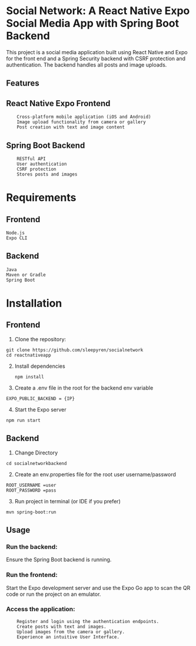 # Social Network: A React Native Expo Social Media App with Spring Boot Backend

This project is a social media application built using React Native and Expo for the front end and a Spring Security backend with CSRF protection and authentication. The backend handles all posts and image uploads.


## Features

## React Native Expo Frontend
        Cross-platform mobile application (iOS and Android)
        Image upload functionality from camera or gallery
        Post creation with text and image content

## Spring Boot Backend
        RESTful API
        User authentication
        CSRF protection
        Stores posts and images

# Requirements
## Frontend

    Node.js
    Expo CLI

## Backend

    Java
    Maven or Gradle
    Spring Boot

# Installation
## Frontend

1.    Clone the repository:
    
```
git clone https://github.com/sleepyren/socialnetwork
cd reactnativeapp
```
    
2. Install dependencies
    ```
    npm install
    ```
3. Create a .env file in the root for the backend env variable
```
EXPO_PUBLIC_BACKEND = {IP}
```

4. Start the Expo server
```
npm run start
```

## Backend

1. Change Directory
```
cd socialnetworkbackend
```

2. Create an env.properties file for the root user username/password

```
ROOT_USERNAME =user
ROOT_PASSWORD =pass
```

3. Run project in terminal (or IDE if you prefer)

```
mvn spring-boot:run
```

## Usage

### Run the backend:
Ensure the Spring Boot backend is running.

###    Run the frontend:
Start the Expo development server and use the Expo Go app to scan the QR
code or run the project on an emulator.

### Access the application:
        Register and login using the authentication endpoints.
        Create posts with text and images.
        Upload images from the camera or gallery.
        Experience an intuitive User Interface.



